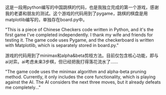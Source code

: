 这是一段用python编写的中国跳棋的代码，也是我独立完成的第一个游戏，感谢我的老婆和朋友的测试。这个游戏的代码用到了pygame，跳棋的棋盘是用matplotlib编写的，单独存在board.py中。

"This is a piece of Chinese Checkers code written in Python, and it's the first game I've completed independently. I thank my wife and friends for testing it. The game code uses Pygame, and the checkerboard is written with Matplotlib, which is separately stored in board.py."

游戏的代码用到了minimax和alpha&beta剪枝方法。目前仅包含核心功能，即与ai对弈。ai考虑未来3步棋，但已经把我打得落花流水了……

"The game code uses the minimax algorithm and alpha-beta pruning method. Currently, it only includes the core functionality, which is playing against the AI. The AI considers the next three moves, but it already defeats me completely..."
